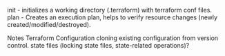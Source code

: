 init  - initializes a working directory (.terraform) with terraform conf files.
plan  - Creates an execution plan, helps to verify resource changes (newly created/modified/destroyed).

Notes
Terraform Configuration
cloning existing configuration from version control.
state files (locking state files, state-related operations)?
